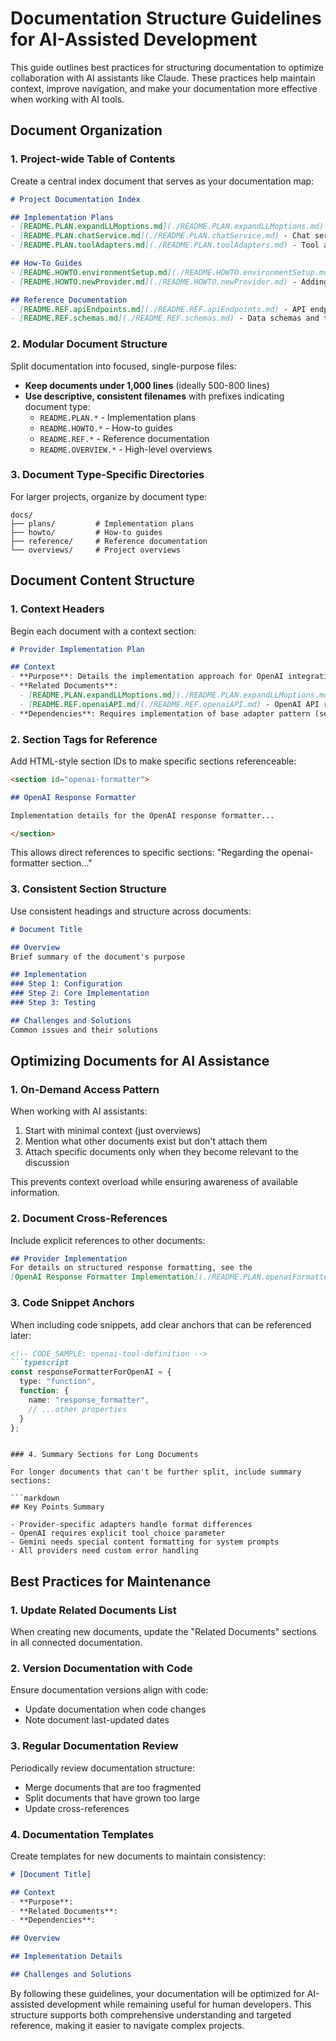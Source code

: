 # Documentation Structure Guidelines for AI-Assisted Development

This guide outlines best practices for structuring documentation to optimize collaboration with AI assistants like Claude. These practices help maintain context, improve navigation, and make your documentation more effective when working with AI tools.

## Document Organization

### 1. Project-wide Table of Contents

Create a central index document that serves as your documentation map:

```markdown
# Project Documentation Index

## Implementation Plans
- [README.PLAN.expandLLMoptions.md](./README.PLAN.expandLLMoptions.md) - Implementation of multi-provider LLM integration
- [README.PLAN.chatService.md](./README.PLAN.chatService.md) - Chat service architecture and components
- [README.PLAN.toolAdapters.md](./README.PLAN.toolAdapters.md) - Tool adapter pattern implementation

## How-To Guides
- [README.HOWTO.environmentSetup.md](./README.HOWTO.environmentSetup.md) - Setting up your development environment
- [README.HOWTO.newProvider.md](./README.HOWTO.newProvider.md) - Adding a new LLM provider

## Reference Documentation
- [README.REF.apiEndpoints.md](./README.REF.apiEndpoints.md) - API endpoint documentation
- [README.REF.schemas.md](./README.REF.schemas.md) - Data schemas and types
```

### 2. Modular Document Structure

Split documentation into focused, single-purpose files:

- **Keep documents under 1,000 lines** (ideally 500-800 lines)
- **Use descriptive, consistent filenames** with prefixes indicating document type:
  - `README.PLAN.*` - Implementation plans
  - `README.HOWTO.*` - How-to guides
  - `README.REF.*` - Reference documentation
  - `README.OVERVIEW.*` - High-level overviews

### 3. Document Type-Specific Directories

For larger projects, organize by document type:

```
docs/
├── plans/         # Implementation plans
├── howto/         # How-to guides
├── reference/     # Reference documentation
└── overviews/     # Project overviews
```

## Document Content Structure

### 1. Context Headers

Begin each document with a context section:

```markdown
# Provider Implementation Plan

## Context
- **Purpose**: Details the implementation approach for OpenAI integration
- **Related Documents**: 
  - [README.PLAN.expandLLMoptions.md](./README.PLAN.expandLLMoptions.md) - Overall multi-provider strategy
  - [README.REF.openaiAPI.md](./README.REF.openaiAPI.md) - OpenAI API reference
- **Dependencies**: Requires implementation of base adapter pattern (see related documents)
```

### 2. Section Tags for Reference

Add HTML-style section IDs to make specific sections referenceable:

```markdown
<section id="openai-formatter">

## OpenAI Response Formatter

Implementation details for the OpenAI response formatter...

</section>
```

This allows direct references to specific sections: "Regarding the openai-formatter section..."

### 3. Consistent Section Structure

Use consistent headings and structure across documents:

```markdown
# Document Title

## Overview
Brief summary of the document's purpose

## Implementation
### Step 1: Configuration
### Step 2: Core Implementation
### Step 3: Testing

## Challenges and Solutions
Common issues and their solutions
```

## Optimizing Documents for AI Assistance

### 1. On-Demand Access Pattern

When working with AI assistants:

1. Start with minimal context (just overviews)
2. Mention what other documents exist but don't attach them
3. Attach specific documents only when they become relevant to the discussion

This prevents context overload while ensuring awareness of available information.

### 2. Document Cross-References

Include explicit references to other documents:

```markdown
## Provider Implementation
For details on structured response formatting, see the 
[OpenAI Response Formatter Implementation](./README.PLAN.openaiFormatter.md#implementation).
```

### 3. Code Snippet Anchors

When including code snippets, add clear anchors that can be referenced later:

```markdown
<!-- CODE_SAMPLE: openai-tool-definition -->
```typescript
const responseFormatterForOpenAI = {
  type: "function",
  function: {
    name: "response_formatter",
    // ...other properties
  }
};
```
<!-- END_CODE_SAMPLE -->
```

### 4. Summary Sections for Long Documents

For longer documents that can't be further split, include summary sections:

```markdown
## Key Points Summary

- Provider-specific adapters handle format differences
- OpenAI requires explicit tool_choice parameter
- Gemini needs special content formatting for system prompts
- All providers need custom error handling
```

## Best Practices for Maintenance

### 1. Update Related Documents List

When creating new documents, update the "Related Documents" sections in all connected documentation.

### 2. Version Documentation with Code

Ensure documentation versions align with code:
- Update documentation when code changes
- Note document last-updated dates

### 3. Regular Documentation Review

Periodically review documentation structure:
- Merge documents that are too fragmented
- Split documents that have grown too large
- Update cross-references 

### 4. Documentation Templates

Create templates for new documents to maintain consistency:

```markdown
# [Document Title]

## Context
- **Purpose**: 
- **Related Documents**:
- **Dependencies**:

## Overview

## Implementation Details

## Challenges and Solutions
```

By following these guidelines, your documentation will be optimized for AI-assisted development while remaining useful for human developers. This structure supports both comprehensive understanding and targeted reference, making it easier to navigate complex projects. 